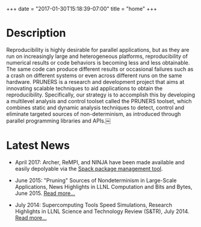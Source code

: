 +++
date = "2017-01-30T15:18:39-07:00"
title = "home"
+++

# Description

Reproducibility is highly desirable for parallel applications, but as they are run on increasingly large and heterogeneous platforms, reproducibility of numerical results or code behaviors is becoming less and less obtainable. The same code can produce different results or occasional failures such as a crash on different systems or even across different runs on the same hardware. PRUNERS is a research and development project that aims at innovating scalable techniques to aid applications to obtain the reproducibility. Specifically, our strategy is to accomplish this by developing a multilevel analysis and control toolset called the PRUNERS toolset, which combines static and dynamic analysis techniques to detect, control and eliminate targeted sources of non-determinism, as introduced through parallel programming libraries and APIs.￼

<h1 id="news">Latest News</h2>
<ul>
	<li><p>April 2017: Archer, ReMPI, and NINJA have been made available and easily depolyable via the <a class="smooth-link" href="https://github.com/LLNL/spack" target="_blank"><u>Spack package management tool</u></a>.</p></li>
	<li><p>June 2015: "Pruning" Sources of Nondeterminism in Large-Scale Applications, News Highlights in LLNL Computation and Bits and Bytes, June 2015. <a class="smooth-link" href="http://computation.llnl.gov/newsroom/pruning-sources-nondeterminism-large-scale-applications" target="_blank"><u>Read more...</u></a></p></li>
	<li><p>July 2014: Supercomputing Tools Speed Simulations, Research Highlights in LLNL Science and Technology Review (S&TR), July 2014. <a class="smooth-link" href="https://str.llnl.gov/july-2014/ahn" target="_blank"><u>Read more...</u></a></p></li>
</ul>
